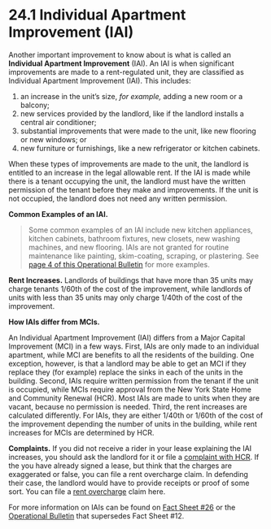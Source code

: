 # 24.1 Individual Apartment Improvement (IAI)
Another important improvement to know about is what is called an **Individual Apartment Improvement** (IAI). An IAI is when  significant improvements are made to a rent-regulated unit, they are classified as Individual Apartment Improvement (IAI). This includes:

1. an increase in the unit’s size, _for example,_ adding a new room or a balcony;
2. new services provided by the landlord, like if the landlord installs a central air conditioner;
3. substantial improvements that were made to the unit, like new flooring or new windows; or
4. new furniture or furnishings, like a new refrigerator or kitchen cabinets.

When these types of improvements are made to the unit, the landlord is entitled to an increase in the legal allowable rent. If the IAI is made while there is a tenant occupying the unit, the landlord must have the written permission of the tenant before they make and improvements. If the unit is not occupied, the landlord does not need any written permission.


**Common Examples of an IAI.**
> Some common examples of an IAI include new kitchen appliances, kitchen cabinets, bathroom fixtures, new closets, new washing machines, and new flooring. IAIs are not granted for routine maintenance like painting, skim-coating, scraping, or plastering. See [page 4 of this Operational Bulletin](http://www.nyshcr.org/Rent/OperationalBulletins/orao20161.pdf) for more examples.

**Rent Increases.** Landlords of buildings that have more than 35 units may charge tenants 1/60th  of the cost of the improvement, while landlords of units with less than 35 units may only charge 1/40th  of the cost of the improvement.

**How IAIs differ from MCIs.**

An Individual Apartment Improvement (IAI) differs from a Major Capital Improvement (MCI) in a few ways. First, IAIs are only made to an individual apartment, while MCI are benefits to all the residents of the building. One exception, however, is that a landlord may be able to get an MCI if they replace they (for example) replace the sinks in each of the units in the building. Second, IAIs require written permission from the tenant if the unit is occupied, while MCIs require approval from the New York State Home and Community Renewal (HCR).  Most IAIs are made to units when they are vacant, because no permission is needed. Third, the rent increases are calculated differently. For IAIs, they are either 1/40th or 1/60th of the cost of the improvement depending the number of units in the building, while rent increases for MCIs are determined by HCR.

**Complaints.** If you did not receive a rider in your lease explaining the IAI increases, you should ask the landlord for it or file a [complaint with HCR](http://www.nyshcr.org/AboutUs/ContactUs.htm#rent-admin). If the you have already signed a lease, but think that the charges are exaggerated or false, you can file a rent overcharge claim. In defending their case, the landlord would have to provide receipts or proof of some sort. You can file a [rent overcharge](http://www.nyshcr.org/Forms/Rent/ra89.pdf) claim here.

For more information on IAIs can be found on [Fact Sheet #26](http://www.nyshcr.org/Rent/FactSheets/orafac26.pdf) or the [Operational Bulletin](http://www.nyshcr.org/Rent/OperationalBulletins/orao20161.pdf) that supersedes Fact Sheet #12.
